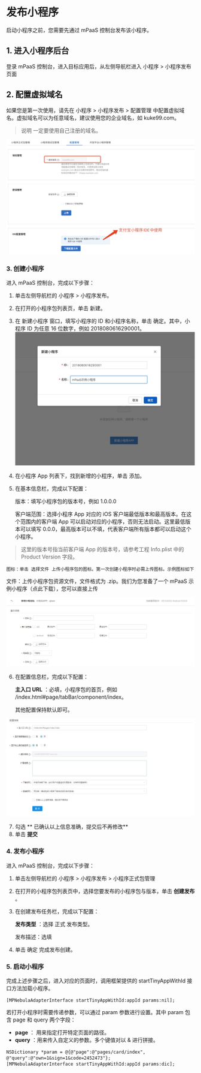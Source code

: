 # 发布小程序

启动小程序之前，您需要先通过 mPaaS 控制台发布该小程序。

## 1. 进入小程序后台
登录 mPaaS 控制台，进入目标应用后，从左侧导航栏进入 小程序 > 小程序发布 页面

## 2. 配置虚拟域名

如果您是第一次使用，请先在 小程序 > 小程序发布 > 配置管理 中配置虚拟域名。虚拟域名可以为任意域名，建议使用您的企业域名，如 kuke99.com。

> 说明 一定要使用自己注册的域名。

![输入图片说明](../images/1650618698038.jpg)

### 3. 创建小程序

进入 mPaaS 控制台，完成以下步骤：
1. 单击左侧导航栏的 小程序 > 小程序发布。
2. 在打开的小程序包列表页，单击 新建。
3. 在 新建小程序 窗口，填写小程序的 ID 和小程序名称，单击 确定。其中，小程序 ID 为任意 16 位数字，例如 2018080616290001。
![输入图片说明](../images/148.png)
4. 在小程序 App 列表下，找到新增的小程序，单击 添加。
5. 在基本信息栏，完成以下配置：

   版本：填写小程序包的版本号，例如 1.0.0.0

   客户端范围：选择小程序 App 对应的 iOS 客户端最低版本和最高版本。在这个范围内的客户端 App 可以启动对应的小程序，否则无法启动。这里最低版本可以填写 0.0.0，最高版本可以不填，代表客户端所有版本都可以启动这个小程序。
> 这里的版本号指当前客户端 App 的版本号，请参考工程 Info.plist 中的 Product Version 字段。

    图标：单击 选择文件 上传小程序包的图标。第一次创建小程序时必需上传图标。示例图标如下

   文件：上传小程序包资源文件，文件格式为 .zip。我们为您准备了一个 mPaaS 示例小程序（点此下载），您可以直接上传

![输入图片说明](../images/min3.jpeg)

6. 在配置信息栏，完成以下配置：

    **主入口 URL** ：必填，小程序包的首页，例如 /index.html#page/tabBar/component/index。

    其他配置保持默认即可。

![输入图片说明](../images/mini4.jpeg)

7. 勾选 ** 已确认以上信息准确，提交后不再修改** 
8. 单击  **提交** 

### 4. 发布小程序

进入 mPaaS 控制台，完成以下步骤：

1. 单击左侧导航栏的 小程序 > 小程序发布 > 小程序正式包管理
2. 在打开的小程序包列表页中，选择您要发布的小程序包与版本，单击  **创建发布** 。
3. 在创建发布任务栏，完成以下配置：

    **发布类型** ：选择 正式 发布类型。

    发布描述：选填
4. 单击 确定 完成发布创建。

### 5. 启动小程序

完成上述步骤之后，进入对应的页面时，调用框架提供的 startTinyAppWithId 接口方法加载小程序。


```
[MPNebulaAdapterInterface startTinyAppWithId:appId params:nil];
```
若打开小程序时需要传递参数，可以通过 param 参数进行设置。其中 param 包含 page 和 query 两个字段：


-  **page** ： 用来指定打开特定页面的路径。
-  **query** ：用来传入自定义的参数。多个键值对以 & 进行拼接。

```
NSDictionary *param = @{@"page":@"pages/card/index", @"query":@"own=1&sign=1&code=2452473"};
[MPNebulaAdapterInterface startTinyAppWithId:appId params:dic];
```







